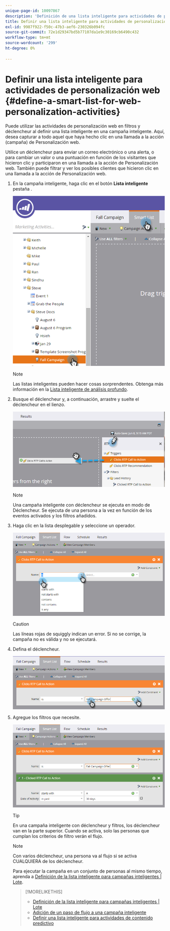 ```yaml
---
unique-page-id: 10097867
description: 'Definición de una lista inteligente para actividades de personalización web: Marketo Docs: documentación del producto'
title: Definir una lista inteligente para actividades de personalización web
exl-id: 9987f922-f50c-47b3-aef6-230326b094fc
source-git-commit: 72e1d29347bd5b77107da1e9c30169cb6490c432
workflow-type: tm+mt
source-wordcount: '299'
ht-degree: 0%

---
```


# Definir una lista inteligente para actividades de personalización web {#define-a-smart-list-for-web-personalization-activities}

Puede utilizar las actividades de personalización web en filtros y déclencheur al definir una lista inteligente en una campaña inteligente. Aquí, desea capturar a todo aquel que haya hecho clic en una llamada a la acción (campaña) de Personalización web.

Utilice un déclencheur para enviar un correo electrónico o una alerta, o para cambiar un valor o una puntuación en función de los visitantes que hicieron clic y participaron en una llamada a la acción de Personalización web. También puede filtrar y ver los posibles clientes que hicieron clic en una llamada a la acción de Personalización web.

1. En la campaña inteligente, haga clic en el botón **Lista inteligente** pestaña .

   ![](assets/image2016-2-9-10-3a49-3a18.png)

   >[!NOTE]
   >
   >Las listas inteligentes pueden hacer cosas sorprendentes. Obtenga más información en la [Lista inteligente de análisis profundo](/help/marketo/product-docs/core-marketo-concepts/smart-campaigns/understanding-smart-campaigns.md).

1. Busque el déclencheur y, a continuación, arrastre y suelte el déclencheur en el lienzo.

   ![](assets/image2016-6-8-9-3a24-3a24.png)

   >[!NOTE]
   >
   >Una campaña inteligente con déclencheur se ejecuta en modo de Déclencheur. Se ejecuta de una persona a la vez en función de los eventos activados y los filtros añadidos.

1. Haga clic en la lista desplegable y seleccione un operador.

   ![](assets/image2016-6-7-11-3a10-3a8.png)

   >[!CAUTION]
   >
   >Las líneas rojas de squiggly indican un error. Si no se corrige, la campaña no es válida y no se ejecutará.

1. Defina el déclencheur.

   ![](assets/image2016-6-7-11-3a12-3a23.png)

1. Agregue los filtros que necesite.

   ![](assets/image2016-6-7-11-3a14-3a20.png)

   >[!TIP]
   >
   >En una campaña inteligente con déclencheur y filtros, los déclencheur van en la parte superior. Cuando se activa, solo las personas que cumplan los criterios de filtro verán el flujo.

   >[!NOTE]
   >
   >Con varios déclencheur, una persona va al flujo si se activa CUALQUIERA de los déclencheur.

   Para ejecutar la campaña en un conjunto de personas al mismo tiempo, aprenda a [Definición de la lista inteligente para campañas inteligentes | Lote](/help/marketo/product-docs/core-marketo-concepts/smart-campaigns/creating-a-smart-campaign/define-smart-list-for-smart-campaign-batch.md).

   >[!MORELIKETHIS]
   >
   >* [Definición de la lista inteligente para campañas inteligentes | Lote](/help/marketo/product-docs/core-marketo-concepts/smart-campaigns/creating-a-smart-campaign/define-smart-list-for-smart-campaign-batch.md)
   >* [Adición de un paso de flujo a una campaña inteligente](/help/marketo/product-docs/core-marketo-concepts/smart-campaigns/flow-actions/add-a-flow-step-to-a-smart-campaign.md)
   >* [Definir una lista inteligente para actividades de contenido predictivo](/help/marketo/product-docs/predictive-content/define-a-smart-list-for-predictive-content-activities.md)

